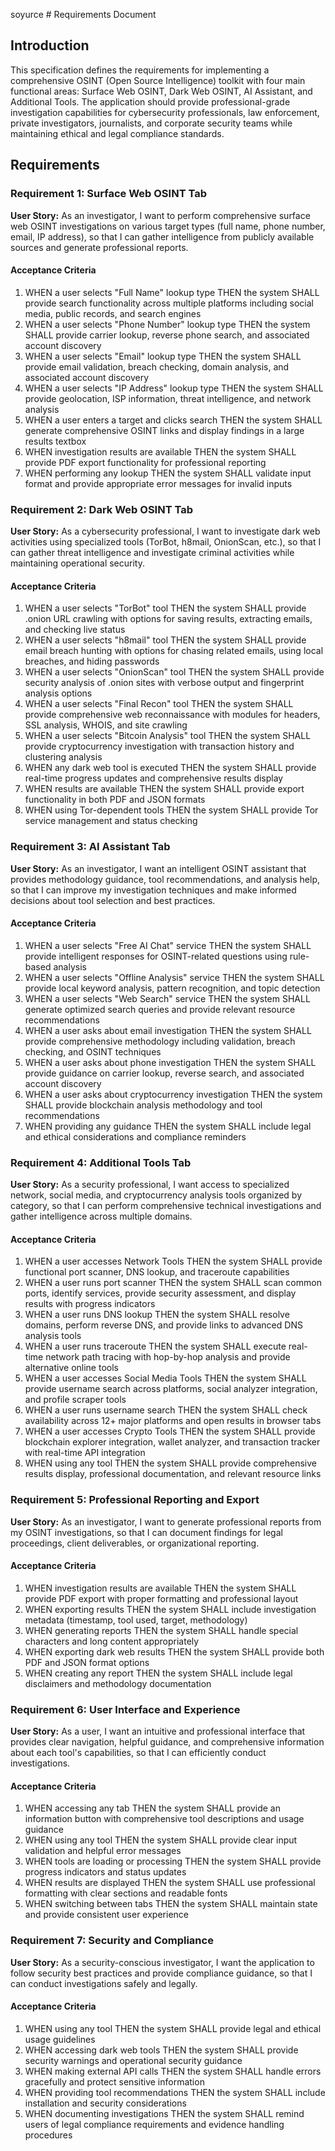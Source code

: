 soyurce # Requirements Document

## Introduction

This specification defines the requirements for implementing a comprehensive OSINT (Open Source Intelligence) toolkit with four main functional areas: Surface Web OSINT, Dark Web OSINT, AI Assistant, and Additional Tools. The application should provide professional-grade investigation capabilities for cybersecurity professionals, law enforcement, private investigators, journalists, and corporate security teams while maintaining ethical and legal compliance standards.

## Requirements

### Requirement 1: Surface Web OSINT Tab

**User Story:** As an investigator, I want to perform comprehensive surface web OSINT investigations on various target types (full name, phone number, email, IP address), so that I can gather intelligence from publicly available sources and generate professional reports.

#### Acceptance Criteria

1. WHEN a user selects "Full Name" lookup type THEN the system SHALL provide search functionality across multiple platforms including social media, public records, and search engines
2. WHEN a user selects "Phone Number" lookup type THEN the system SHALL provide carrier lookup, reverse phone search, and associated account discovery
3. WHEN a user selects "Email" lookup type THEN the system SHALL provide email validation, breach checking, domain analysis, and associated account discovery
4. WHEN a user selects "IP Address" lookup type THEN the system SHALL provide geolocation, ISP information, threat intelligence, and network analysis
5. WHEN a user enters a target and clicks search THEN the system SHALL generate comprehensive OSINT links and display findings in a large results textbox
6. WHEN investigation results are available THEN the system SHALL provide PDF export functionality for professional reporting
7. WHEN performing any lookup THEN the system SHALL validate input format and provide appropriate error messages for invalid inputs

### Requirement 2: Dark Web OSINT Tab

**User Story:** As a cybersecurity professional, I want to investigate dark web activities using specialized tools (TorBot, h8mail, OnionScan, etc.), so that I can gather threat intelligence and investigate criminal activities while maintaining operational security.

#### Acceptance Criteria

1. WHEN a user selects "TorBot" tool THEN the system SHALL provide .onion URL crawling with options for saving results, extracting emails, and checking live status
2. WHEN a user selects "h8mail" tool THEN the system SHALL provide email breach hunting with options for chasing related emails, using local breaches, and hiding passwords
3. WHEN a user selects "OnionScan" tool THEN the system SHALL provide security analysis of .onion sites with verbose output and fingerprint analysis options
4. WHEN a user selects "Final Recon" tool THEN the system SHALL provide comprehensive web reconnaissance with modules for headers, SSL analysis, WHOIS, and site crawling
5. WHEN a user selects "Bitcoin Analysis" tool THEN the system SHALL provide cryptocurrency investigation with transaction history and clustering analysis
6. WHEN any dark web tool is executed THEN the system SHALL provide real-time progress updates and comprehensive results display
7. WHEN results are available THEN the system SHALL provide export functionality in both PDF and JSON formats
8. WHEN using Tor-dependent tools THEN the system SHALL provide Tor service management and status checking

### Requirement 3: AI Assistant Tab

**User Story:** As an investigator, I want an intelligent OSINT assistant that provides methodology guidance, tool recommendations, and analysis help, so that I can improve my investigation techniques and make informed decisions about tool selection and best practices.

#### Acceptance Criteria

1. WHEN a user selects "Free AI Chat" service THEN the system SHALL provide intelligent responses for OSINT-related questions using rule-based analysis
2. WHEN a user selects "Offline Analysis" service THEN the system SHALL provide local keyword analysis, pattern recognition, and topic detection
3. WHEN a user selects "Web Search" service THEN the system SHALL generate optimized search queries and provide relevant resource recommendations
4. WHEN a user asks about email investigation THEN the system SHALL provide comprehensive methodology including validation, breach checking, and OSINT techniques
5. WHEN a user asks about phone investigation THEN the system SHALL provide guidance on carrier lookup, reverse search, and associated account discovery
6. WHEN a user asks about cryptocurrency investigation THEN the system SHALL provide blockchain analysis methodology and tool recommendations
7. WHEN providing any guidance THEN the system SHALL include legal and ethical considerations and compliance reminders

### Requirement 4: Additional Tools Tab

**User Story:** As a security professional, I want access to specialized network, social media, and cryptocurrency analysis tools organized by category, so that I can perform comprehensive technical investigations and gather intelligence across multiple domains.

#### Acceptance Criteria

1. WHEN a user accesses Network Tools THEN the system SHALL provide functional port scanner, DNS lookup, and traceroute capabilities
2. WHEN a user runs port scanner THEN the system SHALL scan common ports, identify services, provide security assessment, and display results with progress indicators
3. WHEN a user runs DNS lookup THEN the system SHALL resolve domains, perform reverse DNS, and provide links to advanced DNS analysis tools
4. WHEN a user runs traceroute THEN the system SHALL execute real-time network path tracing with hop-by-hop analysis and provide alternative online tools
5. WHEN a user accesses Social Media Tools THEN the system SHALL provide username search across platforms, social analyzer integration, and profile scraper tools
6. WHEN a user runs username search THEN the system SHALL check availability across 12+ major platforms and open results in browser tabs
7. WHEN a user accesses Crypto Tools THEN the system SHALL provide blockchain explorer integration, wallet analyzer, and transaction tracker with real-time API integration
8. WHEN using any tool THEN the system SHALL provide comprehensive results display, professional documentation, and relevant resource links

### Requirement 5: Professional Reporting and Export

**User Story:** As an investigator, I want to generate professional reports from my OSINT investigations, so that I can document findings for legal proceedings, client deliverables, or organizational reporting.

#### Acceptance Criteria

1. WHEN investigation results are available THEN the system SHALL provide PDF export with proper formatting and professional layout
2. WHEN exporting results THEN the system SHALL include investigation metadata (timestamp, tool used, target, methodology)
3. WHEN generating reports THEN the system SHALL handle special characters and long content appropriately
4. WHEN exporting dark web results THEN the system SHALL provide both PDF and JSON format options
5. WHEN creating any report THEN the system SHALL include legal disclaimers and methodology documentation

### Requirement 6: User Interface and Experience

**User Story:** As a user, I want an intuitive and professional interface that provides clear navigation, helpful guidance, and comprehensive information about each tool's capabilities, so that I can efficiently conduct investigations.

#### Acceptance Criteria

1. WHEN accessing any tab THEN the system SHALL provide an information button with comprehensive tool descriptions and usage guidance
2. WHEN using any tool THEN the system SHALL provide clear input validation and helpful error messages
3. WHEN tools are loading or processing THEN the system SHALL provide progress indicators and status updates
4. WHEN results are displayed THEN the system SHALL use professional formatting with clear sections and readable fonts
5. WHEN switching between tabs THEN the system SHALL maintain state and provide consistent user experience

### Requirement 7: Security and Compliance

**User Story:** As a security-conscious investigator, I want the application to follow security best practices and provide compliance guidance, so that I can conduct investigations safely and legally.

#### Acceptance Criteria

1. WHEN using any tool THEN the system SHALL provide legal and ethical usage guidelines
2. WHEN accessing dark web tools THEN the system SHALL provide security warnings and operational security guidance
3. WHEN making external API calls THEN the system SHALL handle errors gracefully and protect sensitive information
4. WHEN providing tool recommendations THEN the system SHALL include installation and security considerations
5. WHEN documenting investigations THEN the system SHALL remind users of legal compliance requirements and evidence handling procedures